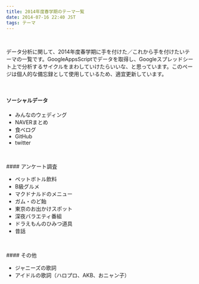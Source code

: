 ```yaml
---
title: 2014年度春学期のテーマ一覧
date: 2014-07-16 22:40 JST
tags: テーマ
---
```

<p><br /></p>

データ分析に関して、2014年度春学期に手を付けた／これから手を付けたいテーマの一覧です。GoogleAppsScriptでデータを取得し、Googleスプレッドシート上で分析するサイクルをまわしていけたらいいな、と思っています。このページは個人的な備忘録として使用しているため、適宜更新しています。
<p><br /></p>

#### ソーシャルデータ

- みんなのウェディング
- NAVERまとめ
- 食べログ
- GitHub
- twitter 


<p><br /></p>
#### アンケート調査

- ペットボトル飲料
- B級グルメ
- マクドナルドのメニュー
- ガム・のど飴
- 東京のお出かけスポット
- 深夜バラエティ番組
- ドラえもんのひみつ道具
- 昔話


<p><br /></p>
#### その他

- ジャニーズの歌詞
- アイドルの歌詞（ハロプロ、AKB、おニャン子）


<br />
<br />